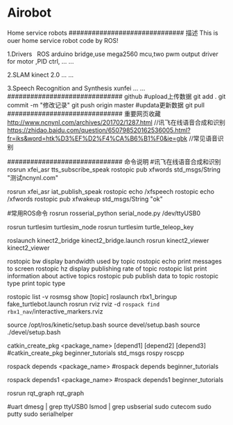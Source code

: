 # Airobot
Home service robots
############################## 描述
This is ouer home service robot code by ROS!

1.Drivers
   ROS arduino bridge,use mega2560 mcu,two pwm output driver for motor ,PID ctrl, ... ...
   
2.SLAM
   kinect 2.0 ... ...
   
3.Speech Recognition and Synthesis
   xunfei ... ...
############################## github
#upload上传数据
git add .
git commit -m "修改记录"
git push origin master
#updata更新数据
git pull
############################## 重要网页收藏
http://www.ncnynl.com/archives/201702/1287.html  //讯飞在线语音合成和识别  
https://zhidao.baidu.com/question/650798520162536005.html?fr=iks&word=htk%D3%EF%D2%F4%CA%B6%B1%F0&ie=gbk //常见语音识别


############################## 命令说明
#讯飞在线语音合成和识别
rosrun xfei_asr  tts_subscribe_speak
rostopic pub xfwords std_msgs/String "测试ncnynl.com"

rosrun xfei_asr  iat_publish_speak
rostopic echo /xfspeech
rostopic echo /xfwords
rostopic pub xfwakeup std_msgs/String "ok"

#常用ROS命令
rosrun rosserial_python serial_node.py /dev/ttyUSB0

rosrun turtlesim turtlesim_node
rosrun turtlesim turtle_teleop_key

roslaunch kinect2_bridge kinect2_bridge.launch
rosrun kinect2_viewer kinect2_viewer

rostopic bw     display bandwidth used by topic
rostopic echo   print messages to screen
rostopic hz     display publishing rate of topic
rostopic list   print information about active topics
rostopic pub    publish data to topic
rostopic type   print topic type

rostopic list -v
rosmsg show [topic]
roslaunch rbx1_bringup fake_turtlebot.launch
rosrun rviz rviz -d `rospack find rbx1_nav`/interactive_markers.rviz

source /opt/ros/kinetic/setup.bash
source devel/setup.bash
source ./devel/setup.bash

catkin_create_pkg <package_name> [depend1] [depend2] [depend3]
#catkin_create_pkg beginner_tutorials std_msgs rospy roscpp

rospack depends <package_name>
#rospack depends beginner_tutorials 

rospack depends1 <package_name>
#rospack depends1 beginner_tutorials 

rosrun rqt_graph rqt_graph

#uart
dmesg | grep ttyUSB0
lsmod | grep usbserial
sudo cutecom
sudo putty
sudo serialhelper













